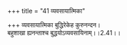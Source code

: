 +++
title = "41 व्यवसायात्मिका"

+++
व्यवसायात्मिका बुद्धिरेकेह कुरुनन्दन।  
बहुशाखा ह्यनन्ताश्च बुद्धयोऽव्यवसायिनाम्।।2.41।।